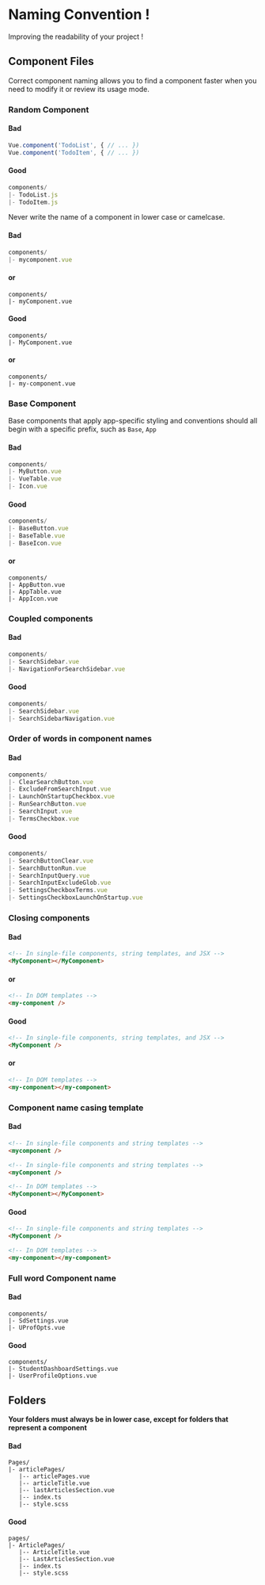 # Naming Convention !

Improving the readability of your project !

## Component Files

Correct component naming allows you to find a component faster when you need to modify it or review its usage mode.

### Random Component

#### Bad

```javascript
Vue.component('TodoList', { // ... })
Vue.component('TodoItem', { // ... })
```

#### Good

```javascript
components/
|- TodoList.js
|- TodoItem.js
```

Never write the name of a component in lower case or camelcase.

#### Bad

```javascript
components/
|- mycomponent.vue
```

#### or

```
components/
|- myComponent.vue
```

#### Good

```
components/
|- MyComponent.vue
```

#### or

```
components/
|- my-component.vue
```

### Base Component

Base components that apply app-specific styling and conventions should all begin with a specific prefix, such as `Base`, `App`

#### Bad

```javascript
components/
|- MyButton.vue
|- VueTable.vue
|- Icon.vue
```

#### Good

```javascript
components/
|- BaseButton.vue
|- BaseTable.vue
|- BaseIcon.vue
```

#### or

```
components/
|- AppButton.vue
|- AppTable.vue
|- AppIcon.vue
```

### Coupled components

#### Bad

```javascript
components/
|- SearchSidebar.vue
|- NavigationForSearchSidebar.vue
```

#### Good

```javascript
components/
|- SearchSidebar.vue
|- SearchSidebarNavigation.vue
```

### Order of words in component names

#### Bad

```javascript
components/
|- ClearSearchButton.vue
|- ExcludeFromSearchInput.vue
|- LaunchOnStartupCheckbox.vue
|- RunSearchButton.vue
|- SearchInput.vue
|- TermsCheckbox.vue
```

#### Good

```javascript
components/
|- SearchButtonClear.vue
|- SearchButtonRun.vue
|- SearchInputQuery.vue
|- SearchInputExcludeGlob.vue
|- SettingsCheckboxTerms.vue
|- SettingsCheckboxLaunchOnStartup.vue
```

### Closing components

#### Bad

```html
<!-- In single-file components, string templates, and JSX -->
<MyComponent></MyComponent>
```

#### or

```html
<!-- In DOM templates -->
<my-component />
```

#### Good

```html
<!-- In single-file components, string templates, and JSX -->
<MyComponent />
```

#### or

```html
<!-- In DOM templates -->
<my-component></my-component>
```

### Component name casing template

#### Bad

```html
<!-- In single-file components and string templates -->
<mycomponent />
```

```html
<!-- In single-file components and string templates -->
<myComponent />
```

```html
<!-- In DOM templates -->
<MyComponent></MyComponent>
```

#### Good

```html
<!-- In single-file components and string templates -->
<MyComponent />
```

```html
<!-- In DOM templates -->
<my-component></my-component>
```

### Full word Component name

#### Bad

```
components/
|- SdSettings.vue
|- UProfOpts.vue
```

#### Good

```
components/
|- StudentDashboardSettings.vue
|- UserProfileOptions.vue
```

## Folders

**Your folders must always be in lower case, except for folders that represent a component**

#### Bad

```
Pages/
|- articlePages/
   |-- articlePages.vue
   |-- articleTitle.vue
   |-- lastArticlesSection.vue
   |-- index.ts
   |-- style.scss
```

#### Good

```
pages/
|- ArticlePages/
   |-- ArticleTitle.vue
   |-- LastArticlesSection.vue
   |-- index.ts
   |-- style.scss
```
